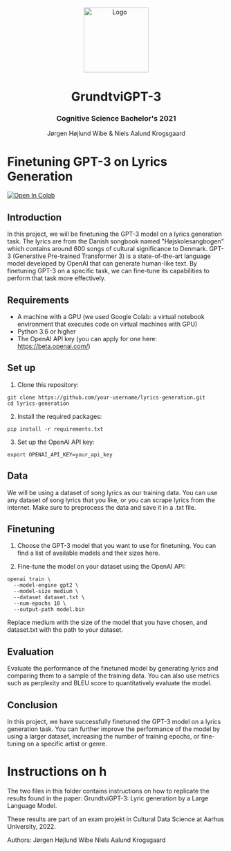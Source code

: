 <!-- PROJECT LOGO -->
<br />
<p align="center">
  <a href="https://github.com/emiltj/NLP_exam_2021">
    <img src="README_images/nlp2.png" alt="Logo" width=150 height=150>
  </a>
  
  <h1 align="center">GrundtviGPT-3</h1> 
  <h3 align="center">Cognitive Science Bachelor's 2021</h3> 


  <p align="center">
    Jørgen Højlund Wibe & Niels Aalund Krogsgaard
  </p>
</p>

# 
# Finetuning GPT-3 on Lyrics Generation
[![Open In Colab](https://colab.research.google.com/assets/colab-badge.svg)](https://colab.research.google.com/drive/1S0gwDVc3tvnO3uvM8i3oOiAPHBFZoKXH#scrollTo=VJftXkxeX6hu)



## Introduction

In this project, we will be finetuning the GPT-3 model on a lyrics generation task. The lyrics are from the Danish songbook named "Højskolesangbogen" which contains around 600 songs of cultural significance to Denmark. GPT-3 (Generative Pre-trained Transformer 3) is a state-of-the-art language model developed by OpenAI that can generate human-like text. By finetuning GPT-3 on a specific task, we can fine-tune its capabilities to perform that task more effectively.

## Requirements

* A machine with a GPU (we used Google Colab: a virtual notebook environment that executes code on virtual machines with GPU)
* Python 3.6 or higher
* The OpenAI API key (you can apply for one here: https://beta.openai.com/)

## Set up
1. Clone this repository:

```
git clone https://github.com/your-username/lyrics-generation.git
cd lyrics-generation
```

2. Install the required packages:
```
pip install -r requirements.txt
```
3. Set up the OpenAI API key:
```
export OPENAI_API_KEY=your_api_key
```
## Data
We will be using a dataset of song lyrics as our training data. You can use any dataset of song lyrics that you like, or you can scrape lyrics from the internet. Make sure to preprocess the data and save it in a .txt file.

## Finetuning
1. Choose the GPT-3 model that you want to use for finetuning. You can find a list of available models and their sizes here.

2. Fine-tune the model on your dataset using the OpenAI API:

```
openai train \
  --model-engine gpt2 \
  --model-size medium \
  --dataset dataset.txt \
  --num-epochs 10 \
  --output-path model.bin
```

Replace medium with the size of the model that you have chosen, and dataset.txt with the path to your dataset.

## Evaluation
Evaluate the performance of the finetuned model by generating lyrics and comparing them to a sample of the training data. You can also use metrics such as perplexity and BLEU score to quantitatively evaluate the model.

## Conclusion
In this project, we have successfully finetuned the GPT-3 model on a lyrics generation task. You can further improve the performance of the model by using a larger dataset, increasing the number of training epochs, or fine-tuning on a specific artist or genre.

# Instructions on h


The two files in this folder contains instructions on how to replicate the results found in the paper: GrundtviGPT-3: Lyric
generation by a Large Language Model.

These results are part of an exam projekt in Cultural Data Science at Aarhus University, 2022.

Authors:
Jørgen Højlund Wibe
Niels Aalund Krogsgaard
